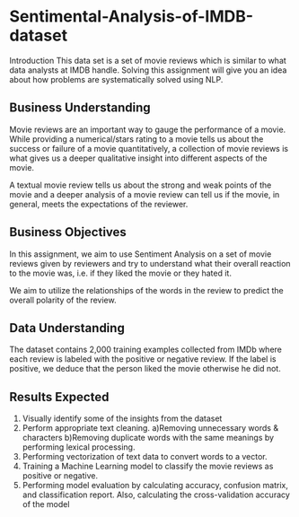 # Sentimental-Analysis-of-IMDB-dataset
Introduction
This data set is a set of movie reviews which is similar to what data analysts at IMDB handle. Solving this assignment will give you an idea about how problems are systematically solved using NLP.

 

## Business Understanding

Movie reviews are an important way to gauge the performance of a movie. While providing a numerical/stars rating to a movie tells us about the success or failure of a movie quantitatively, a collection of movie reviews is what gives us a deeper qualitative insight into different aspects of the movie.

 

A textual movie review tells us about the strong and weak points of the movie and a deeper analysis of a movie review can tell us if the movie, in general, meets the expectations of the reviewer.

 

## Business Objectives

In this assignment, we aim to use Sentiment Analysis on a set of movie reviews given by reviewers and try to understand what their overall reaction to the movie was, i.e. if they liked the movie or they hated it.

We aim to utilize the relationships of the words in the review to predict the overall polarity of the review.

## Data Understanding
 
The dataset contains 2,000 training examples collected from IMDb where each review is labeled with the positive or negative review. If the label is positive, we deduce that the person liked the movie otherwise he did not.

## Results Expected
 1) Visually identify some of the insights from the dataset
 2) Perform appropriate text cleaning.
    a)Removing unnecessary words & characters
    b)Removing duplicate words with the same meanings by performing lexical processing.
 3) Performing vectorization of text data to convert words to a vector.
 4) Training a Machine Learning model to classify the movie reviews as positive or negative.
 5) Performing model evaluation by calculating accuracy, confusion matrix, and classification report. Also, calculating the cross-validation accuracy of the model  
